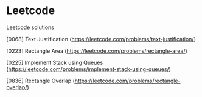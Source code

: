 # Leetcode
Leetcode solutions

[0068] Text Justification (https://leetcode.com/problems/text-justification/)

[0223] Rectangle Area (https://leetcode.com/problems/rectangle-area/)

[0225] Implement Stack using Queues (https://leetcode.com/problems/implement-stack-using-queues/)

[0836] Rectangle Overlap (https://leetcode.com/problems/rectangle-overlap/)
